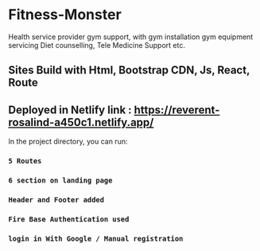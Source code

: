 # Fitness-Monster 

Health service provider gym support, with gym installation gym equipment servicing Diet counselling, Tele Medicine Support etc.

## Sites Build with Html, Bootstrap CDN, Js, React, Route 

## Deployed in Netlify link : https://reverent-rosalind-a450c1.netlify.app/


In the project directory, you can run:

### `5 Routes`
### `6 section on landing page`
### `Header and Footer added`
### `Fire Base Authentication used`
### `login in With Google / Manual registration`



